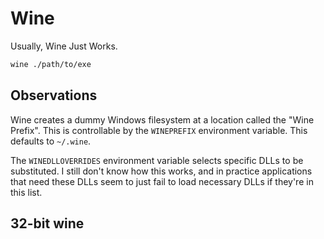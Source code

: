 # Wine
Usually, Wine Just Works.

```sh
wine ./path/to/exe
```

## Observations
Wine creates a dummy Windows filesystem at a location called the "Wine Prefix".
This is controllable by the `WINEPREFIX` environment variable.
This defaults to `~/.wine`.

The `WINEDLLOVERRIDES` environment variable selects specific DLLs to be substituted.
I still don't know how this works, and in practice applications that need these DLLs seem to just fail
to load necessary DLLs if they're in this list.

## 32-bit wine

